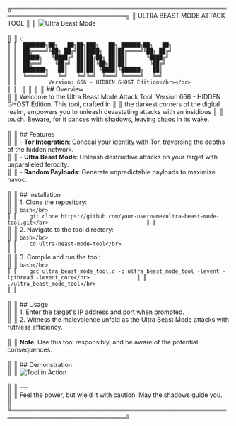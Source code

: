 ╔════════════════════════════════════════════════════════════════════════════╗
║                               ULTRA BEAST MODE ATTACK TOOL                               ║
║ ![Ultra Beast Mode](ultra_beast_mode.jpg)</br></br>                                   ║
║ ```c                                                                                                         ║
║  ███████╗██╗   ██╗██╗███╗   ██╗ ██████╗██╗   ██╗                                                       ║
║  ██╔════╝╚██╗ ██╔╝██║████╗  ██║██╔════╝╚██╗ ██╔╝                                                       ║
║  █████╗   ╚████╔╝ ██║██╔██╗ ██║██║      ╚████╔╝                                                        ║
║  ██╔══╝    ╚██╔╝  ██║██║╚██╗██║██║       ╚██╔╝                                                         ║
║  ███████╗   ██║   ██║██║ ╚████║╚██████╗   ██║                                                          ║
║  ╚══════╝   ╚═╝   ╚═╝╚═╝  ╚═══╝ ╚═════╝   ╚═╝                                                          ║
║          Version: 666 - HIDDEN GHOST Edition</br></br>                              ║
║ ```                                                                                                          ║
║                                                                                                                  ║
║ ## Overview</br>                                                                                              ║
║ Welcome to the Ultra Beast Mode Attack Tool, Version 666 - HIDDEN GHOST Edition. This tool, crafted in   ║
║ the darkest corners of the digital realm, empowers you to unleash devastating attacks with an insidious  ║
║ touch. Beware, for it dances with shadows, leaving chaos in its wake.</br></br>                                   ║
║ ## Features</br>                                                                                              ║
║ - **Tor Integration**: Conceal your identity with Tor, traversing the depths of the hidden network.</br>   ║
║ - **Ultra Beast Mode**: Unleash destructive attacks on your target with unparalleled ferocity.</br>        ║
║ - **Random Payloads**: Generate unpredictable payloads to maximize havoc.</br></br>                           ║
║ ## Installation</br>                                                                                          ║
║ 1. Clone the repository:</br>                                                                               ║
║    ```bash</br>                                                                                              ║
║    git clone https://github.com/your-username/ultra-beast-mode-tool.git</br>                               ║
║    ```</br>                                                                                                 ║
║ 2. Navigate to the tool directory:</br>                                                                     ║
║    ```bash</br>                                                                                              ║
║    cd ultra-beast-mode-tool</br>                                                                            ║
║    ```</br>                                                                                                 ║
║ 3. Compile and run the tool:</br>                                                                           ║
║    ```bash</br>                                                                                              ║
║    gcc ultra_beast_mode_tool.c -o ultra_beast_mode_tool -levent -lpthread -levent_core</br>               ║
║    ./ultra_beast_mode_tool</br>                                                                             ║
║    ```</br></br>                                                                                            ║
║ ## Usage</br>                                                                                                ║
║ 1. Enter the target's IP address and port when prompted.</br>                                                ║
║ 2. Witness the malevolence unfold as the Ultra Beast Mode attacks with ruthless efficiency.</br></br>       ║
║ **Note**: Use this tool responsibly, and be aware of the potential consequences.</br></br>                   ║
║ ## Demonstration</br>                                                                                        ║
║ ![Tool in Action](tool_in_action.gif)</br></br>                                                             ║
║ ---</br>                                                                                                     ║
║ Feel the power, but wield it with caution. May the shadows guide you.</br>                                   ║
╚════════════════════════════════════════════════════════════════════════════╝
